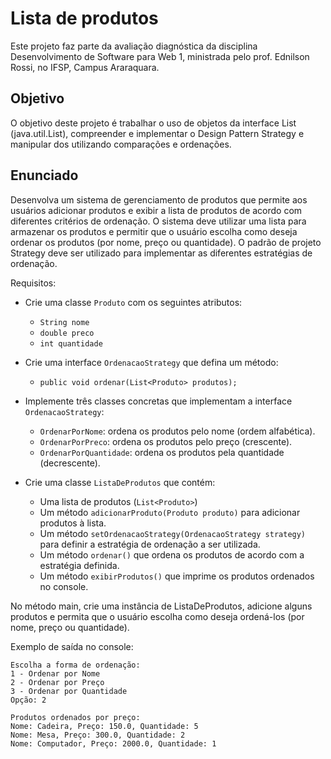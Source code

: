 # Lista de produtos

Este projeto faz parte da avaliação diagnóstica da disciplina Desenvolvimento de Software para Web 1, ministrada pelo prof. Ednilson Rossi, no IFSP, Campus Araraquara.

## Objetivo

O objetivo deste projeto é trabalhar o uso de objetos da interface List (java.util.List), compreender e implementar o Design Pattern Strategy e manipular dos utilizando comparações e ordenações.

## Enunciado

Desenvolva um sistema de gerenciamento de produtos que permite aos usuários adicionar produtos e exibir a lista de produtos de acordo com diferentes critérios de ordenação. O sistema deve utilizar uma lista para armazenar os produtos e permitir que o usuário escolha como deseja ordenar os produtos (por nome, preço ou quantidade). O padrão de projeto Strategy deve ser utilizado para implementar as diferentes estratégias de ordenação.

Requisitos:

- Crie uma classe `Produto` com os seguintes atributos:
    - `String nome`
    - `double preco`
    - `int quantidade`
  
- Crie uma interface `OrdenacaoStrategy` que defina um método:
    - `public void ordenar(List<Produto> produtos);`

- Implemente três classes concretas que implementam a interface `OrdenacaoStrategy`:
    - `OrdenarPorNome`: ordena os produtos pelo nome (ordem alfabética).
    - `OrdenarPorPreco`: ordena os produtos pelo preço (crescente).
    - `OrdenarPorQuantidade`: ordena os produtos pela quantidade (decrescente).

- Crie uma classe `ListaDeProdutos` que contém:
    - Uma lista de produtos (`List<Produto>`)
    - Um método `adicionarProduto(Produto produto)` para adicionar produtos à lista.
    - Um método `setOrdenacaoStrategy(OrdenacaoStrategy strategy)` para definir a estratégia de ordenação a ser utilizada.
    - Um método `ordenar()` que ordena os produtos de acordo com a estratégia definida.
    - Um método `exibirProdutos()` que imprime os produtos ordenados no console.


No método main, crie uma instância de ListaDeProdutos, adicione alguns produtos e permita que o usuário escolha como deseja ordená-los (por nome, preço ou quantidade).

Exemplo de saída no console:


```
Escolha a forma de ordenação:
1 - Ordenar por Nome
2 - Ordenar por Preço
3 - Ordenar por Quantidade
Opção: 2

Produtos ordenados por preço:
Nome: Cadeira, Preço: 150.0, Quantidade: 5
Nome: Mesa, Preço: 300.0, Quantidade: 2
Nome: Computador, Preço: 2000.0, Quantidade: 1
